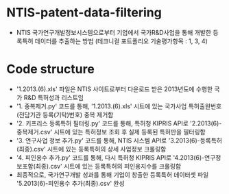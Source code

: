 # NTIS-patent-data-filtering
- NTIS 국가연구개발정보시스템으로부터 기업에서 국가R&D사업을 통해 개발한 등록특허 데이터를 추출하는 방법 (테크니컬 포트폴리오 기술평가항목 : 1, 3, 4)

# Code structure
- '1.2013.(6).xls' 파일은 NTIS 사이트로부터 다운로드 받은 2013년도에 수행한 국가 R&D 특허성과 리스트임
- '1. 중복제거.py' 코드를 통해, '1.2013.(6).xls' 시트에 있는 국가사업 특허출원번호(전담기관 등록(기탁)번호) 중복 제거함
- '2. 키프리스 등록특허 필터링.py' 코드를 통해, 특허청 KIPRIS API로 '2.2013(6)-중복제거.csv' 시트에 있는 특허정보 조회 후 실제 등록된 특허만을 필터링함
- '3. 연구사업 정보 추가.py' 코드를 통해, NTIS 시스템 API로 '3.2013(6)-등록특허(최종).csv' 시트에 있는 등록특허의 상세 사업정보 크롤링함
- '4. 피인용수 추가.py' 코드를 통해, 다시 특허청 KIPRIS API로 '4.2013(6)-연구정보포함(최종).csv' 시트에 있는 등록특허의 피인용지수를 크롤링함
- 최종적으로, 국가연구개발 성과를 통해 기업이 창출한 등록특허 데이터셋 파일 '5.2013(6)-피인용수 추가(최종).csv' 완성
